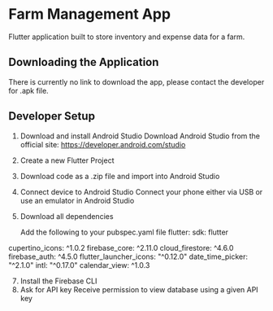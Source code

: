 # Farm Management App

Flutter application built to store inventory and expense data for a farm.

## Downloading the Application
There is currently no link to download the app, please contact the developer for .apk file.

## Developer Setup
1. Download and install Android Studio
   Download Android Studio from the official site: https://developer.android.com/studio

2. Create a new Flutter Project

3. Download code as a .zip file and import into Android Studio

4. Connect device to Android Studio
    Connect your phone either via USB or use an emulator in Android Studio

5. Download all dependencies

   Add the following to your pubspec.yaml file
   flutter:
    sdk: flutter
   
  cupertino_icons: ^1.0.2
  firebase_core: ^2.11.0
  cloud_firestore: ^4.6.0
  firebase_auth: ^4.5.0
  flutter_launcher_icons: "^0.12.0"
  date_time_picker: "^2.1.0"
  intl: "^0.17.0"
  calendar_view: ^1.0.3

7. Install the Firebase CLI
8. Ask for API key
   Receive permission to view database using a given API key
